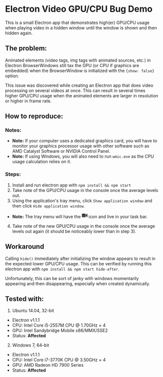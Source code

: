 # Electron Video GPU/CPU Bug Demo

This is a small Electron app that demonstrates high(er) GPU/CPU usage when playing video in a hidden window until the window is shown and then hidden again.


## The problem:

Animated elements (video tags, img tags with animated sources, etc.) in Electron BrowserWindows still tax the GPU (or CPU if graphics are embedded) when the BrowserWindow is initialized with the `{show: false}` option.

This issue was discovered while creating an Electron app that does video processing on several videos at once.  This can result in several times higher GPU/CPU usage when the animated elements are larger in resolution or higher in frame rate.


## How to reproduce:

### Notes:

* **Note:** If your computer uses a dedicated graphics card, you will have to monitor your graphics processor usage with other software such as AMD Catalyst Software or NVIDIA Control Panel.
* **Note:** If using Windows, you will also need to run `wmic.exe` as the CPU usage calculation relies on it.

### Steps:

1. Install and run electron app with `npm install && npm start`
2. Take note of the GPU/CPU usage in the console once the average levels out.
3. Using the application's tray menu, click `Show application window` and then click `Hide application window`.
  * **Note:** The tray menu will have the ![Icon](/assets/Icon_Video_tiny.png) icon and live in your task bar.
4. Take note of the new GPU/CPU usage in the console once the average levels out again (it should be noticeably lower than in step 3).


## Workaround

Calling `hide()` immediately after initializing the window appears to result in the expected lower GPU/CPU usage.  This can be verified by running this electron app with `npm install && npm start hide-after`.

Unfortunately, this can be sort of janky with windows momentarily appearing and then disappearing, especially when created dynamically.


## Tested with:

1. Ubuntu 14.04, 32-bit
  * Electron v1.1.1
  * CPU: Intel Core i5-2557M CPU @ 1.70GHz × 4
  * GPU: Intel Sandybridge Mobile x86/MMX/SSE2
  * Status: **Affected**

2. Windows 7, 64-bit
  * Electron v1.1.1
  * CPU: Intel Core i7-3770K CPU @ 3.50GHz × 4
  * GPU: AMD Radeon HD 7900 Series
  * Status: **Affected**
